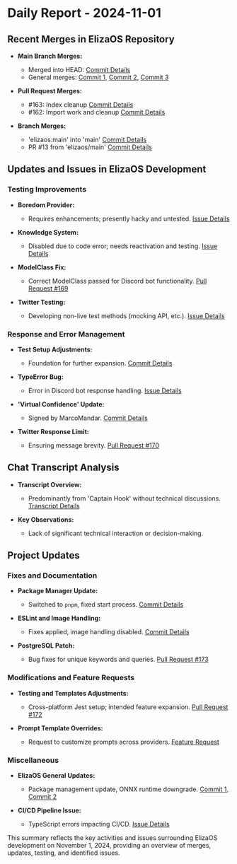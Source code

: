 # Daily Report - 2024-11-01

## Recent Merges in ElizaOS Repository
- **Main Branch Merges:**
  - Merged into HEAD: [Commit Details](https://github.com/elizaOS/eliza/commit/262980692cd177eacc21279a1a4fd3fdbba5f7ef)
  - General merges: [Commit 1](https://github.com/elizaOS/eliza/commit/d428bf1e30f08e1e82e24cb412670dc44b4e913a), [Commit 2](https://github.com/elizaOS/eliza/commit/aaba37bf934f25ae813cf050fec2e2471cd74a2d), [Commit 3](https://github.com/elizaOS/eliza/commit/250b0700b179c1a3821fa52b5974d9520ad37f63)

- **Pull Request Merges:**
  - #163: Index cleanup [Commit Details](https://github.com/elizaOS/eliza/commit/6f8814875529b88c36a31ab74569996fd172149f)
  - #162: Import work and cleanup [Commit Details](https://github.com/elizaOS/eliza/commit/b9a9c33dc3a6ddfc94c53e44c55e7dd79b7ca42b)

- **Branch Merges:**
  - 'elizaos:main' into 'main' [Commit Details](https://github.com/elizaOS/eliza/commit/42741dda8500203c9e803a0dee472a53d1611bac)
  - PR #13 from 'elizaos/main' [Commit Details](https://github.com/elizaOS/eliza/commit/2c8537d7e2abc54e293c132bf455cab2a3f14058)

## Updates and Issues in ElizaOS Development
### Testing Improvements
- **Boredom Provider:**
  - Requires enhancements; presently hacky and untested. [Issue Details](https://github.com/elizaOS/eliza/issues/165)

- **Knowledge System:**
  - Disabled due to code error; needs reactivation and testing. [Issue Details](https://github.com/elizaOS/eliza/issues/164)

- **ModelClass Fix:**
  - Correct ModelClass passed for Discord bot functionality. [Pull Request #169](https://github.com/elizaOS/eliza/pull/169)

- **Twitter Testing:**
  - Developing non-live test methods (mocking API, etc.). [Issue Details](https://github.com/elizaOS/eliza/issues/171)

### Response and Error Management
- **Test Setup Adjustments:** 
  - Foundation for further expansion. [Commit Details](https://github.com/elizaOS/eliza/commit/810f187784088023c597afa843210dec3bddafbe)

- **TypeError Bug:**
  - Error in Discord bot response handling. [Issue Details](https://github.com/elizaOS/eliza/issues/168)

- **'Virtual Confidence' Update:**
  - Signed by MarcoMandar. [Commit Details](https://github.com/elizaOS/eliza/commit/362470ad51a96ec2599a4a5496ce2e4754809133)

- **Twitter Response Limit:**
  - Ensuring message brevity. [Pull Request #170](https://github.com/elizaOS/eliza/pull/170)

## Chat Transcript Analysis
- **Transcript Overview:**
  - Predominantly from 'Captain Hook' without technical discussions. [Transcript Details](https://discord.com/channels/1253563208833433701/1326603270893867064)

- **Key Observations:**
  - Lack of significant technical interaction or decision-making.

## Project Updates
### Fixes and Documentation
- **Package Manager Update:**
  - Switched to `pnpm`, fixed start process. [Commit Details](https://github.com/elizaOS/eliza/commit/1c64b0ba3e07b230a19a69b6b36e11c8f5e4da3c)

- **ESLint and Image Handling:**
  - Fixes applied, image handling disabled. [Commit Details](https://github.com/elizaOS/eliza/commit/06edacd35c4eb0f92aafb80db11ebaa74bc894cd)

- **PostgreSQL Patch:**
  - Bug fixes for unique keywords and queries. [Pull Request #173](https://github.com/elizaOS/eliza/pull/173)

### Modifications and Feature Requests
- **Testing and Templates Adjustments:**
  - Cross-platform Jest setup; intended feature expansion. [Pull Request #172](https://github.com/elizaOS/eliza/pull/172)

- **Prompt Template Overrides:**
  - Request to customize prompts across providers. [Feature Request](https://github.com/elizaOS/eliza/issues/166)

### Miscellaneous
- **ElizaOS General Updates:**
  - Package management update, ONNX runtime downgrade. [Commit 1](https://github.com/elizaOS/eliza/commit/1c64b0ba3e07b230a19a69b6b36e11c8f5e4da3c), [Commit 2](https://github.com/elizaOS/eliza/commit/b387fab4fcfc2451082e78625012b1d72c36fd07)

- **CI/CD Pipeline Issue:**
  - TypeScript errors impacting CI/CD. [Issue Details](https://github.com/elizaOS/eliza/issues/174)

This summary reflects the key activities and issues surrounding ElizaOS development on November 1, 2024, providing an overview of merges, updates, testing, and identified issues.
